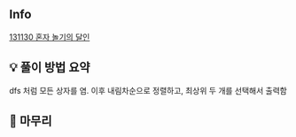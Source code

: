 ## Info
[131130 혼자 놀기의 달인](https://school.programmers.co.kr/learn/courses/30/lessons/131130)

## 💡 풀이 방법 요약
dfs 처럼 모든 상자를 염. 이후 내림차순으로 정렬하고, 최상위 두 개를 선택해서 출력함

## 🙂 마무리

